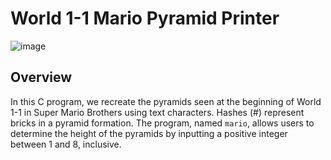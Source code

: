 # World 1-1 Mario Pyramid Printer

![image](https://github.com/danieelbog/CS50-2023/assets/54244808/21c4659f-9c25-4b67-bb6a-616374f5ba15)

## Overview

In this C program, we recreate the pyramids seen at the beginning of World 1-1 in Super Mario Brothers using text characters. Hashes (#) represent bricks in a pyramid formation. The program, named `mario`, allows users to determine the height of the pyramids by inputting a positive integer between 1 and 8, inclusive.
